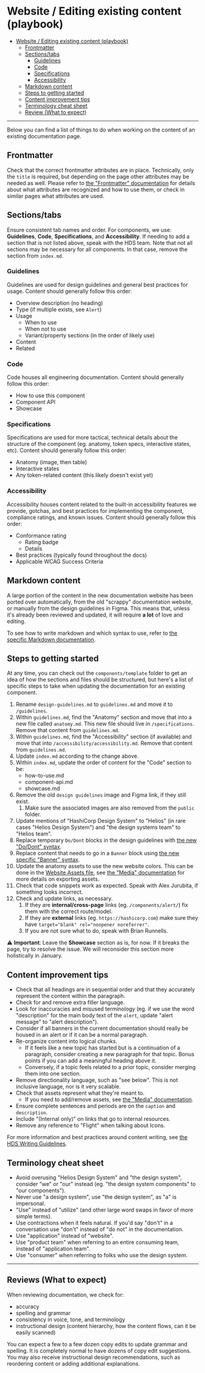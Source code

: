 # Website / Editing existing content (playbook)

- [Website / Editing existing content (playbook)](#website--editing-existing-content-playbook)
  - [Frontmatter](#frontmatter)
  - [Sections/tabs](#sections-tabs)
    - [Guidelines](#guidelines)
    - [Code](#code)
    - [Specifications](#specifications)
    - [Accessibility](#accessibility)
  - [Markdown content](#markdown-content)
  - [Steps to getting started](#steps-to-getting-started)
  - [Content improvement tips](#content-improvement-tips)
  - [Terminology cheat sheet](#terminology-cheat-sheet)
  - [Review (What to expect)](#reviews-what-to-expect)

---

Below you can find a list of things to do when working on the content of an existing documentation page.

## Frontmatter
Check that the correct frontmatter attributes are in place. Technically, only the `title` is required, but depending on the page other attributes may be needed as well. Please refer to [the "Frontmatter" documentation](./Website-Doc-folder.md#frontmatter) for details about what attributes are recognized and how to use them, or check in similar pages what attributes are used.

## Sections/tabs
Ensure consistent tab names and order. For components, we use: **Guidelines**, **Code**, **Specifications**, and **Accessibility**. If needing to add a section that is not listed above, speak with the HDS team. Note that not all sections may be necessary for all components. In that case, remove the section from `index.md`.

### Guidelines
Guidelines are used for design guidelines and general best practices for usage. Content should generally follow this order: 
- Overview description (no heading)
- Type (if multiple exists, see `Alert`)
- Usage
    - When to use
    - When not to use
    - Variant/property sections (in the order of likely use)
- Content
- Related

### Code
Code houses all engineering documentation. Content should generally follow this order: 
- How to use this component
- Component API
- Showcase

### Specifications
Specifications are used for more tactical, technical details about the structure of the component (eg. anatomy, token specs, interactive states, etc). Content should generally follow this order: 
- Anatomy (image, then table)
- Interactive states
- Any token-related content (this likely doesn't exist yet)

### Accessibility
Accessibility houses content related to the built-in accessibility features we provide, gotchas, and best practices for implementing the component, compliance ratings, and known issues. Content should generally follow this order: 
- Conformance rating
    - Rating badge
    - Details
- Best practices (typically found throughout the docs)
- Applicable WCAG Success Criteria

## Markdown content
A large portion of the content in the new documentation website has been ported over automatically, from the old "scrappy" documentation website, or manually from the design guidelines in Figma. This means that, unless it's already been reviewed and updated, it will require **a lot** of love and editing.

To see how to write markdown and which syntax to use, refer to [the specific Markdown documentation](./Website-Markdown.md).

## Steps to getting started
At any time, you can check out the `components/template` folder to get an idea of how the sections and files should be structured, but here's a list of specific steps to take when updating the documentation for an existing component. 

1. Rename `design-guidelines.md` to `guidelines.md` and move it to `/guidelines`. 
2. Within `guidelines.md`, find the "Anatomy" section and move that into a new file called `anatomy.md`. This new file should live in `/specifications`. Remove that content from `guidelines.md`.
3. Within `guidelines.md`, find the "Accessibility" section (if available) and move that into `/accessibility/accessibility.md`. Remove that content from `guidelines.md`.
4. Update `index.md` according to the change above.
5. Within `index.md`, update the order of content for the "Code" section to be: 
    - how-to-use.md
    - component-api.md
    - showcase.md
6. Remove the old `design guidelines` image and Figma link, if they still exist.
    1. Make sure the associated images are also removed from the `public` folder.
7. Update mentions of "HashiCorp Design System" to "Helios" (in rare cases "Helios Design System") and "the design systems team" to "Helios team". 
8. Replace temporary `Do/Dont` blocks in the design guidelines with [the new "Do/Dont" syntax](./Website-Markdown.md#dodont).
9. Replace content that needs to go in a `Banner` block using [the new specific "Banner" syntax](./Website-Markdown.md#banner).
10. Update the anatomy assets to use the new website colors. This can be done in the [Website Assets file](https://www.figma.com/file/42LK10XbP5IERhzzgMOiI2/Website-assets?node-id=66%3A6622&t=WpqvfoziubA4azgP-0), see [the "Media" documentation](./Website-Media.md) for more details on exporting assets.
11. Check that code snippets work as expected. Speak with Alex Jurubita, if something looks incorrect.
12. Check and update links, as necessary.
    1. If they are **internal/cross-page** links (eg. `/components/alert/`) fix them with the correct route/model.
    2. If they are **external** links (eg. `https://hashicorp.com`) make sure they have `target="blank" rel="noopener noreferrer"`.
    3. If you are not sure what to do, speak with Brian Runnells.

⚠️ **Important**: Leave the **Showcase** section as is, for now. If it breaks the page, try to resolve the issue. We will reconsider this section more holistically in January.


## Content improvement tips
- Check that all headings are in sequential order and that they accurately represent the content within the paragraph.
- Check for and remove extra filler language.
- Look for inaccuracies and misused terminology (eg. if we use the word "description" for the main body text of the `alert`, update "alert message" to "alert description").
- Consider if all banners in the current documentation should really be housed in an alert or if it can be a normal paragraph. 
- Re-organize content into logical chunks. 
    - If it feels like a new topic has started but is a continuation of a paragraph, consider creating a new paragraph for that topic. Bonus points if you can add a meaningful heading above it. 
    - Conversely, if a topic feels related to a prior topic, consider merging them into one section.
- Remove directionality language, such as "see below". This is not inclusive language, nor is it very scalable.
- Check that assets represent what they're meant to.
    - If you need to add/remove assets, see [the "Media" documentation](./Website-Media.md).
- Ensure complete sentences and periods are on the `caption` and `description`.
- Include "(Internal only)" on links that go to internal resources.
- Remove any reference to "Flight" when talking about Icons.

For more information and best practices around content writing, see [the HDS Writing Guidelines](https://docs.google.com/document/d/1WyoJVpWFVgWbCnZ28WW0gRJwJlj-qV5oY0ExhDR2obs/edit?usp=sharing).

## Terminology cheat sheet
- Avoid overusing "Helios Design System" and "the design system", consider "we" or "our" instead (eg. "the design system components" to "our components").
- Never use "a design system", use "the design system", as "a" is impersonal.
- "Use" instead of "utilize" (and other large word swaps in favor of more simple terms). 
- Use contractions when it feels natural. If you'd say "don't" in a conversation use "don't" instead of "do not" in the documentation.
- Use "application" instead of "website".
- Use "product team" when referring to an entire consuming team, instead of "application team".
- Use "consumer" when referring to folks who use the design system.

---

## Reviews (What to expect)
When reviewing documentation, we check for: 
- accuracy
- spelling and grammar
- consistency in voice, tone, and terminology
- instructional design (content hierarchy, how the content flows, can it be easily scanned)

You can expect a few to a few dozen copy edits to update grammar and spelling. It is completely normal to have dozens of copy edit suggestions. You may also receive instructional design recommendations, such as reordering content or adding additional explanations.
